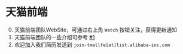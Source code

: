 # 天猫前端

0. 天猫前端团队WebSite，可通过右上角 `Watch` 按钮关注，获得更新通知
1. 天猫前端团队的一些介绍可参考 [#1](https://github.com/tmallfe/tmallfe.github.io/issues/1)
2. 欢迎加入我们简历发送到 `join-tmallfe[at]list.alibaba-inc.com`
